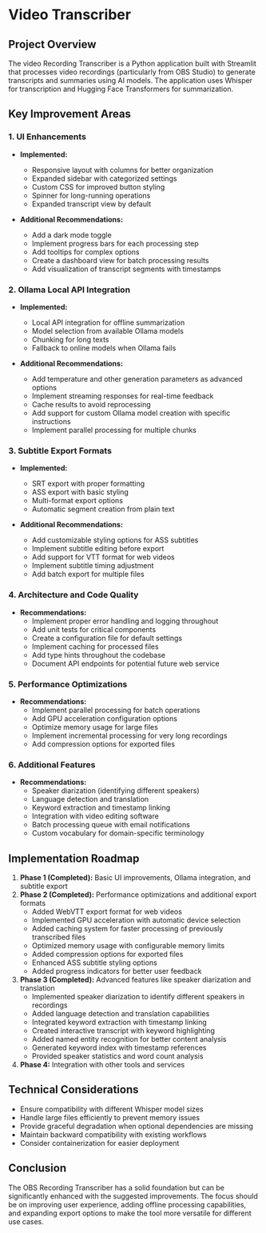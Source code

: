 # Video Transcriber

## Project Overview
The video Recording Transcriber is a Python application built with Streamlit that processes video recordings (particularly from OBS Studio) to generate transcripts and summaries using AI models. The application uses Whisper for transcription and Hugging Face Transformers for summarization.

## Key Improvement Areas

### 1. UI Enhancements
- **Implemented:**
  - Responsive layout with columns for better organization
  - Expanded sidebar with categorized settings
  - Custom CSS for improved button styling
  - Spinner for long-running operations
  - Expanded transcript view by default

- **Additional Recommendations:**
  - Add a dark mode toggle
  - Implement progress bars for each processing step
  - Add tooltips for complex options
  - Create a dashboard view for batch processing results
  - Add visualization of transcript segments with timestamps

### 2. Ollama Local API Integration
- **Implemented:**
  - Local API integration for offline summarization
  - Model selection from available Ollama models
  - Chunking for long texts
  - Fallback to online models when Ollama fails

- **Additional Recommendations:**
  - Add temperature and other generation parameters as advanced options
  - Implement streaming responses for real-time feedback
  - Cache results to avoid reprocessing
  - Add support for custom Ollama model creation with specific instructions
  - Implement parallel processing for multiple chunks

### 3. Subtitle Export Formats
- **Implemented:**
  - SRT export with proper formatting
  - ASS export with basic styling
  - Multi-format export options
  - Automatic segment creation from plain text

- **Additional Recommendations:**
  - Add customizable styling options for ASS subtitles
  - Implement subtitle editing before export
  - Add support for VTT format for web videos
  - Implement subtitle timing adjustment
  - Add batch export for multiple files

### 4. Architecture and Code Quality
- **Recommendations:**
  - Implement proper error handling and logging throughout
  - Add unit tests for critical components
  - Create a configuration file for default settings
  - Implement caching for processed files
  - Add type hints throughout the codebase
  - Document API endpoints for potential future web service

### 5. Performance Optimizations
- **Recommendations:**
  - Implement parallel processing for batch operations
  - Add GPU acceleration configuration options
  - Optimize memory usage for large files
  - Implement incremental processing for very long recordings
  - Add compression options for exported files

### 6. Additional Features
- **Recommendations:**
  - Speaker diarization (identifying different speakers)
  - Language detection and translation
  - Keyword extraction and timestamp linking
  - Integration with video editing software
  - Batch processing queue with email notifications
  - Custom vocabulary for domain-specific terminology

## Implementation Roadmap
1. **Phase 1 (Completed):** Basic UI improvements, Ollama integration, and subtitle export
2. **Phase 2 (Completed):** Performance optimizations and additional export formats
   - Added WebVTT export format for web videos
   - Implemented GPU acceleration with automatic device selection
   - Added caching system for faster processing of previously transcribed files
   - Optimized memory usage with configurable memory limits
   - Added compression options for exported files
   - Enhanced ASS subtitle styling options
   - Added progress indicators for better user feedback
3. **Phase 3 (Completed):** Advanced features like speaker diarization and translation
   - Implemented speaker diarization to identify different speakers in recordings
   - Added language detection and translation capabilities
   - Integrated keyword extraction with timestamp linking
   - Created interactive transcript with keyword highlighting
   - Added named entity recognition for better content analysis
   - Generated keyword index with timestamp references
   - Provided speaker statistics and word count analysis
4. **Phase 4:** Integration with other tools and services

## Technical Considerations
- Ensure compatibility with different Whisper model sizes
- Handle large files efficiently to prevent memory issues
- Provide graceful degradation when optional dependencies are missing
- Maintain backward compatibility with existing workflows
- Consider containerization for easier deployment

## Conclusion
The OBS Recording Transcriber has a solid foundation but can be significantly enhanced with the suggested improvements. The focus should be on improving user experience, adding offline processing capabilities, and expanding export options to make the tool more versatile for different use cases. 
